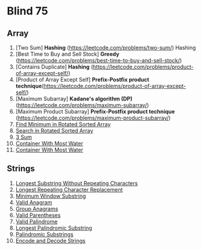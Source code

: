 # Blind 75

## Array
1. [Two Sum] **Hashing** (https://leetcode.com/problems/two-sum/) Hashing
2. [Best Time to Buy and Sell Stock] **Greedy** (https://leetcode.com/problems/best-time-to-buy-and-sell-stock/)
3. [Contains Duplicate] **Hashing** (https://leetcode.com/problems/product-of-array-except-self/)
4. [Product of Array Except Self] **Prefix-Postfix product technique**(https://leetcode.com/problems/product-of-array-except-self/)
5. [Maximum Subarray] **Kadane's algorithm (DP)** (https://leetcode.com/problems/maximum-subarray/) 
6. [Maximum Product Subarray] **Prefix-Postfix product technique** (https://leetcode.com/problems/maximum-product-subarray/)
7. [Find Minimum in Rotated Sorted Array](https://leetcode.com/problems/find-minimum-in-rotated-sorted-array/)
8. [Search in Rotated Sorted Array](https://leetcode.com/problems/search-in-rotated-sorted-array/)
9. [3 Sum](https://leetcode.com/problems/3sum/)
10. [Container With Most Water](https://leetcode.com/problems/container-with-most-water/)
11. [Container With Most Water](leetcode/11.py)

## Strings
1. [Longest Substring Without Repeating Characters](https://leetcode.com/problems/longest-substring-without-repeating-characters/)
2. [Longest Repeating Character Replacement](https://leetcode.com/problems/longest-repeating-character-replacement/)
3. [Minimum Window Substring](https://leetcode.com/problems/minimum-window-substring/)
4. [Valid Anagram](https://leetcode.com/problems/valid-anagram/)
5. [Group Anagrams](https://leetcode.com/problems/group-anagrams/)
6. [Valid Parentheses](https://leetcode.com/problems/valid-parentheses/)
7. [Valid Palindrome](https://leetcode.com/problems/valid-palindrome/)
8. [Longest Palindromic Substring](https://leetcode.com/problems/longest-palindromic-substring/)
9. [Palindromic Substrings](https://leetcode.com/problems/palindromic-substrings/)
10. [Encode and Decode Strings](https://leetcode.com/problems/encode-and-decode-strings/)
